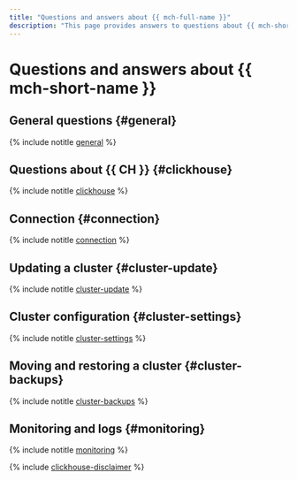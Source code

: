 ```yaml
---
title: "Questions and answers about {{ mch-full-name }}"
description: "This page provides answers to questions about {{ mch-short-name }}."
---
```


# Questions and answers about {{ mch-short-name }}

## General questions {#general}

{% include notitle [general](../../_qa/managed-clickhouse/general.md) %}

## Questions about {{ CH }} {#clickhouse}

{% include notitle [clickhouse](../../_qa/managed-clickhouse/clickhouse.md) %}

## Connection {#connection}

{% include notitle [connection](../../_qa/managed-clickhouse/connection.md) %}

## Updating a cluster {#cluster-update}

{% include notitle [cluster-update](../../_qa/managed-clickhouse/cluster-update.md) %}

## Cluster configuration {#cluster-settings}

{% include notitle [cluster-settings](../../_qa/managed-clickhouse/cluster-settings.md) %}

## Moving and restoring a cluster {#cluster-backups}

{% include notitle [cluster-backups](../../_qa/managed-clickhouse/cluster-backups.md) %}

## Monitoring and logs {#monitoring}

{% include notitle [monitoring](../../_qa/managed-clickhouse/monitoring.md) %}

{% include [clickhouse-disclaimer](../../_includes/clickhouse-disclaimer.md) %}
